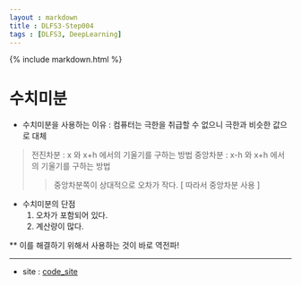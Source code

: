 ```yaml
---
layout : markdown
title : DLFS3-Step004
tags : [DLFS3, DeepLearning]
---
```


{% include markdown.html %}

# 수치미분

- 수치미분을 사용하는 이유 : 컴퓨터는 극한을 취급할 수 없으니 극한과 비슷한 값으로 대체
> 전진차분 : x 와 x+h 에서의 기울기를 구하는 방법
> 중앙차분 : x-h 와 x+h 에서의 기울기를 구하는 방법
>> 중앙차분쪽이 상대적으로 오차가 작다. [ 따라서 중앙차분 사용 ]

- 수치미분의 단점
  1. 오차가 포함되어 있다.
  2. 계산량이 많다.

** 이를 해결하기 위해서 사용하는 것이 바로 역전파!

---

- site : [code_site](https://github.com/insu97/Deep-Learning-from-Scratch3/blob/main/code/Step004.ipynb)
